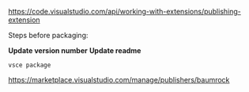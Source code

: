 https://code.visualstudio.com/api/working-with-extensions/publishing-extension


Steps before packaging:

**Update version number**
**Update readme**

```
vsce package
```

https://marketplace.visualstudio.com/manage/publishers/baumrock
